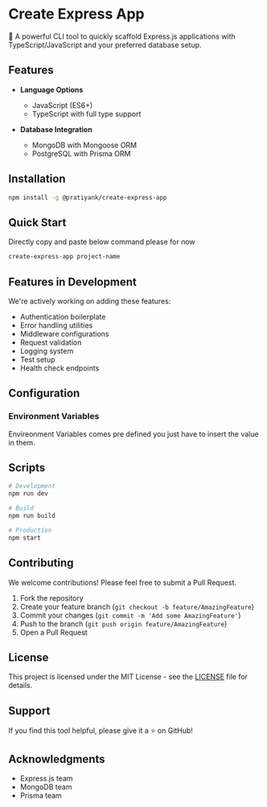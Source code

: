 # Create Express App

🚀 A powerful CLI tool to quickly scaffold Express.js applications with TypeScript/JavaScript and your preferred database setup.

## Features

- **Language Options**
  - JavaScript (ES6+)
  - TypeScript with full type support

- **Database Integration**
  - MongoDB with Mongoose ORM
  - PostgreSQL with Prisma ORM

## Installation

```bash
npm install -g @pratiyank/create-express-app
```

## Quick Start

Directly copy and paste below command please for now 
```bash
create-express-app project-name
```

## Features in Development

We're actively working on adding these features:
- Authentication boilerplate
- Error handling utilities
- Middleware configurations
- Request validation
- Logging system
- Test setup
- Health check endpoints

## Configuration

### Environment Variables

Envireonment Variables comes pre defined you just have to insert the value in them.

## Scripts

```bash
# Development
npm run dev

# Build
npm run build

# Production
npm start
```

## Contributing

We welcome contributions! Please feel free to submit a Pull Request.

1. Fork the repository
2. Create your feature branch (`git checkout -b feature/AmazingFeature`)
3. Commit your changes (`git commit -m 'Add some AmazingFeature'`)
4. Push to the branch (`git push origin feature/AmazingFeature`)
5. Open a Pull Request

## License

This project is licensed under the MIT License - see the [LICENSE](LICENSE) file for details.

## Support

If you find this tool helpful, please give it a ⭐️ on GitHub!

## Acknowledgments

- Express.js team
- MongoDB team
- Prisma team
